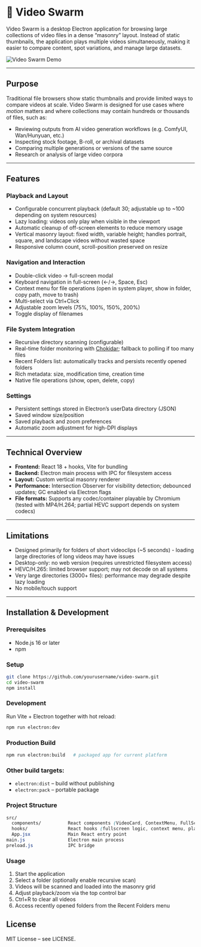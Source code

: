 # 🐝 Video Swarm

Video Swarm is a desktop Electron application for browsing large collections of video files in a dense “masonry” layout. Instead of static thumbnails, the application plays multiple videos simultaneously, making it easier to compare content, spot variations, and manage large datasets.  

![Video Swarm Demo](docs/images/demo.gif)

---

## Purpose

Traditional file browsers show static thumbnails and provide limited ways to compare videos at scale. Video Swarm is designed for use cases where *motion* matters and where collections may contain hundreds or thousands of files, such as:

- Reviewing outputs from AI video generation workflows (e.g. ComfyUI, Wan/Hunyuan, etc.)
- Inspecting stock footage, B-roll, or archival datasets
- Comparing multiple generations or versions of the same source
- Research or analysis of large video corpora

---

## Features

### Playback and Layout
- Configurable concurrent playback (default 30; adjustable up to ~100 depending on system resources)
- Lazy loading: videos only play when visible in the viewport
- Automatic cleanup of off-screen elements to reduce memory usage
- Vertical masonry layout: fixed width, variable height; handles portrait, square, and landscape videos without wasted space
- Responsive column count, scroll-position preserved on resize

### Navigation and Interaction
- Double-click video → full-screen modal
- Keyboard navigation in full-screen (←/→, Space, Esc)
- Context menu for file operations (open in system player, show in folder, copy path, move to trash)
- Multi-select via Ctrl+Click
- Adjustable zoom levels (75%, 100%, 150%, 200%)
- Toggle display of filenames

### File System Integration
- Recursive directory scanning (configurable)
- Real-time folder monitoring with [Chokidar](https://github.com/paulmillr/chokidar); fallback to polling if too many files
- Recent Folders list: automatically tracks and persists recently opened folders
- Rich metadata: size, modification time, creation time
- Native file operations (show, open, delete, copy)

### Settings
- Persistent settings stored in Electron’s userData directory (JSON)
- Saved window size/position
- Saved playback and zoom preferences
- Automatic zoom adjustment for high-DPI displays

---

## Technical Overview

- **Frontend:** React 18 + hooks, Vite for bundling
- **Backend:** Electron main process with IPC for filesystem access
- **Layout:** Custom vertical masonry renderer
- **Performance:** Intersection Observer for visibility detection; debounced updates; GC enabled via Electron flags
- **File formats:** Supports any codec/container playable by Chromium (tested with MP4/H.264; partial HEVC support depends on system codecs)

---

## Limitations

- Designed primarily for folders of short videoclips (~5 seconds) - loading large directories of long videos may have issues
- Desktop-only: no web version (requires unrestricted filesystem access)
- HEVC/H.265: limited browser support; may not decode on all systems
- Very large directories (3000+ files): performance may degrade despite lazy loading
- No mobile/touch support

---

## Installation & Development

### Prerequisites
- Node.js 16 or later
- npm

### Setup
```bash
git clone https://github.com/yourusername/video-swarm.git
cd video-swarm
npm install
```

### Development
Run Vite + Electron together with hot reload:
```bash
npm run electron:dev
```

### Production Build
```bash
npm run electron:build   # packaged app for current platform
```

### Other build targets:
- `electron:dist` – build without publishing
- `electron:pack` – portable package

### Project Structure
```css
src/
  components/          React components (VideoCard, ContextMenu, FullScreenModal)
  hooks/               React hooks (fullscreen logic, context menu, playback manager)
  App.jsx              Main React entry point
main.js                Electron main process
preload.js             IPC bridge
```

### Usage
1. Start the application
2. Select a folder (optionally enable recursive scan)
3. Videos will be scanned and loaded into the masonry grid
4. Adjust playback/zoom via the top control bar
5. Ctrl+R to clear all videos
6. Access recently opened folders from the Recent Folders menu

## License
MIT License – see LICENSE.